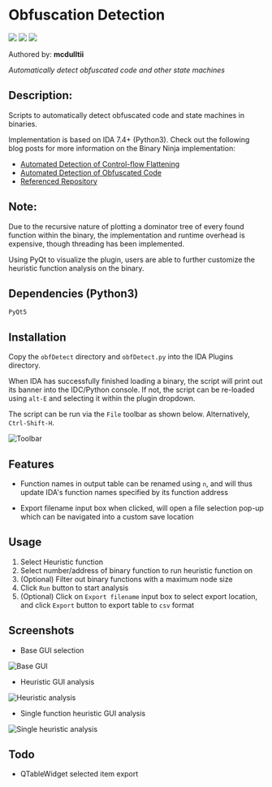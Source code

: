 # Obfuscation Detection
[![](https://img.shields.io/badge/Category-Obfuscation-E5A505?style=flat-square)]() [![](https://img.shields.io/badge/Language-Python-E5A505?style=flat-square)]() [![](https://img.shields.io/badge/Version-1.5-E5A505?style=flat-square&color=green)]()

Authored by: **mcdulltii**

_Automatically detect obfuscated code and other state machines_

## Description:

Scripts to automatically detect obfuscated code and state machines in binaries.

Implementation is based on IDA 7.4+ (Python3). Check out the following blog posts for more information on the Binary Ninja implementation:

* [Automated Detection of Control-flow Flattening](https://synthesis.to/2021/03/03/flattening_detection.html)
* [Automated Detection of Obfuscated Code](https://synthesis.to/2021/08/10/obfuscation_detection.html)
* [Referenced Repository](https://github.com/mrphrazer/obfuscation_detection)

## Note:

Due to the recursive nature of plotting a dominator tree of every found function within the binary, the implementation and runtime overhead is expensive, though threading has been implemented.

Using PyQt to visualize the plugin, users are able to further customize the heuristic function analysis on the binary.

## Dependencies (Python3)

`PyQt5`

## Installation

Copy the `obfDetect` directory and `obfDetect.py` into the IDA Plugins directory.

When IDA has successfully finished loading a binary, the script will print out its banner into the IDC/Python console. If not, the script can be re-loaded using `alt-E` and selecting it within the plugin dropdown.

The script can be run via the `File` toolbar as shown below. Alternatively, `Ctrl-Shift-H`.

![Toolbar](img/toolbar.png)

## Features

- Function names in output table can be renamed using `n`, and will thus update IDA's function names specified by its function address

- Export filename input box when clicked, will open a file selection pop-up which can be navigated into a custom save location

## Usage

1. Select Heuristic function
2. Select number/address of binary function to run heuristic function on
3. (Optional) Filter out binary functions with a maximum node size
4. Click `Run` button to start analysis
5. (Optional) Click on `Export filename` input box to select export location, and click `Export` button to export table to `csv` format

## Screenshots

- Base GUI selection

![Base GUI](img/basegui.png)

- Heuristic GUI analysis

![Heuristic analysis](img/heuristic_gui.png)

- Single function heuristic GUI analysis

![Single heuristic analysis](img/singleheuristic_gui.png)

## Todo

- QTableWidget selected item export
